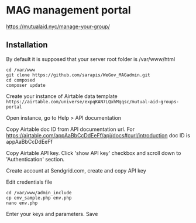# MAG management portal

https://mutualaid.nyc/manage-your-group/


## Installation

By default it is supposed that your server root folder is /var/www/html

    cd /var/www
	git clone https://github.com/sarapis/WeGov_MAGadmin.git
    cd composed
    composer update
	
	
Create your instance of Airtable data template `https://airtable.com/universe/expqKAN7LQxhMqqsc/mutual-aid-groups-portal`

Open instance, go to Help > API documentation

Copy Airtable doc ID from API documentation url. For https://airtable.com/appAaBbCcDdEeFf/api/docs#curl/introduction doc ID is appAaBbCcDdEeFf

Copy Airtable API key. Click 'show API key' checkbox and scroll down to 'Authentication' section.

Create account at Sendgrid.com, create and copy API key


Edit credentials file
	
	cd /var/www/admin_include
	cp env_sample.php env.php
	nano env.php
	
Enter your keys and parameters. Save
